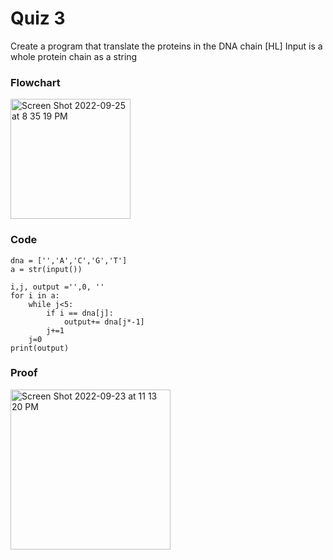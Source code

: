 # **Quiz 3**
Create a program that translate the proteins in the DNA chain
[HL]  Input is a whole protein chain as a string


### **Flowchart**

<img width="192" alt="Screen Shot 2022-09-25 at 8 35 19 PM" src="https://user-images.githubusercontent.com/113817801/192141354-2f409d1a-cbd0-4a6e-822d-d902a00eee0a.png">

### **Code**
```
dna = ['','A','C','G','T']
a = str(input())

i,j, output ='',0, ''
for i in a:
    while j<5:
        if i == dna[j]:
            output+= dna[j*-1]
        j+=1
    j=0
print(output)
```

### **Proof**
<img width="256" alt="Screen Shot 2022-09-23 at 11 13 20 PM" src="https://user-images.githubusercontent.com/113817801/191980863-d0f38469-e8fe-41b8-979a-227210dd9f0b.png">
